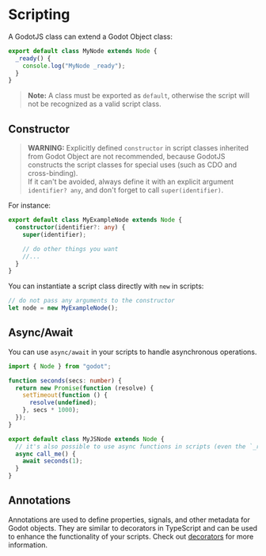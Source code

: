 # Scripting

A GodotJS class can extend a Godot Object class:

```ts
export default class MyNode extends Node {
  _ready() {
    console.log("MyNode _ready");
  }
}
```

> **Note:** A class must be exported as `default`,
> otherwise the script will not be recognized as a valid script class.

## Constructor

> **WARNING:** Explicitly defined `constructor` in script classes inherited from Godot Object are not recommended, because GodotJS constructs the script classes for special uses (such as CDO and cross-binding).  
> If it can't be avoided, always define it with an explicit argument `identifier? any`, and don't forget to call `super(identifier)`.

For instance:

```ts
export default class MyExampleNode extends Node {
  constructor(identifier?: any) {
    super(identifier);

    // do other things you want
    //...
  }
}
```

You can instantiate a script class directly with `new` in scripts:

```ts
// do not pass any arguments to the constructor
let node = new MyExampleNode();
```

## Async/Await

You can use `async/await` in your scripts to handle asynchronous operations.

```ts
import { Node } from "godot";

function seconds(secs: number) {
  return new Promise(function (resolve) {
    setTimeout(function () {
      resolve(undefined);
    }, secs * 1000);
  });
}

export default class MyJSNode extends Node {
  // it's also possible to use async functions in scripts (even the `_ready` call)
  async call_me() {
    await seconds(1);
  }
}
```

## Annotations

Annotations are used to define properties, signals, and other metadata for Godot objects.
They are similar to decorators in TypeScript and can be used to enhance the functionality of your scripts.
Check out [decorators](decorators.md) for more information.
